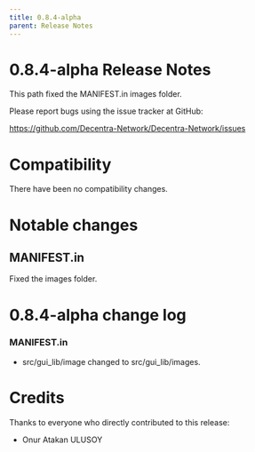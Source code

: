 ```yaml
---
title: 0.8.4-alpha
parent: Release Notes
---
```


0.8.4-alpha Release Notes
====================

This path fixed the MANIFEST.in images folder.

Please report bugs using the issue tracker at GitHub:

  <https://github.com/Decentra-Network/Decentra-Network/issues>

Compatibility
==============

There have been no compatibility changes.

Notable changes
===============

## MANIFEST.in
Fixed the images folder.

0.8.4-alpha change log
=================

### MANIFEST.in
- src/gui_lib/image changed to src/gui_lib/images.

Credits
=======

Thanks to everyone who directly contributed to this release:

- Onur Atakan ULUSOY